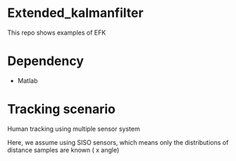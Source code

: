 # Extended_kalmanfilter

This repo shows examples of EFK

# Dependency

* Matlab

# Tracking scenario

Human tracking using multiple sensor system

Here, we assume using SISO sensors, which means only the distributions of distance samples are known ( x angle)
